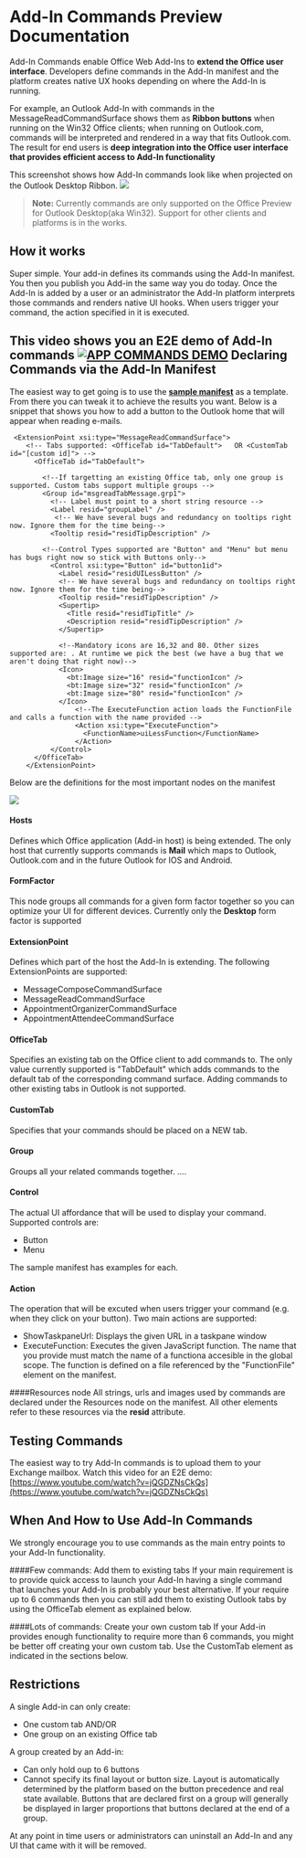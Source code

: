Add-In Commands Preview Documentation
===================


Add-In Commands enable Office Web Add-Ins to **extend the Office user interface**. Developers define commands in the Add-In manifest and the platform creates native UX hooks depending on where the Add-In is running. 

For example,  an Outlook Add-In with commands in the MessageReadCommandSurface shows them as **Ribbon buttons** when running on the Win32 Office clients; when running on Outlook.com, commands will be interpreted and rendered in a way that fits Outlook.com. The result for end users is **deep integration into the Office user interface that provides efficient access to Add-In functionality**

This screenshot shows how Add-In commands look like when projected on the Outlook Desktop Ribbon. 
![](http://i.imgur.com/tqvb2Wl.png)

> **Note:**
> Currently commands are only supported on the Office Preview for Outlook Desktop(aka Win32). Support for other clients and platforms is in the works. 

How it works
-------------
Super simple. Your add-in defines its commands using the Add-In manifest. You then you publish you Add-in the same way you do today. Once the Add-In is added by a user or an administrator the Add-In platform interprets those commands and renders native UI hooks. When users trigger your command, the action specified in it is executed. 


This video shows you an E2E demo of Add-In commands
[![APP COMMANDS DEMO](http://i.imgur.com/T9jFQBi.png)](https://www.youtube.com/watch?v=jQGDZNsCkQs) 
Declaring Commands via the Add-In Manifest
-------------

The easiest way to get going is to use the **[sample manifest](https://github.com/LezaMax/addincommandsdocs/blob/master/manifestsamples/appCommandFullSampleMenu.xml)** as a template. From there you can tweak it to achieve the results you want. Below is a snippet that shows you how to add a button to the Outlook home that will appear when reading e-mails. 

     <ExtensionPoint xsi:type="MessageReadCommandSurface">	
        <!-- Tabs supported: <OfficeTab id="TabDefault">   OR <CustomTab id="[custom id]"> -->
          <OfficeTab id="TabDefault">

          	<!--If targetting an existing Office tab, only one group is supported. Custom tabs support multiple groups -->
            <Group id="msgreadTabMessage.grp1">
              <!-- Label must point to a short string resource -->
              <Label resid="groupLabel" />
               <!-- We have several bugs and redundancy on tooltips right now. Ignore them for the time being-->
              <Tooltip resid="residTipDescription" />

			<!--Control Types supported are "Button" and "Menu" but menu has bugs right now so stick with Buttons only-->
              <Control xsi:type="Button" id="button1id">
                <Label resid="residUILessButton" />
                <!-- We have several bugs and redundancy on tooltips right now. Ignore them for the time being-->
                <Tooltip resid="residTipDescription" />
                <Supertip>
                  <Title resid="residTipTitle" />
                  <Description resid="residTipDescription" />
                </Supertip>

                <!--Mandatory icons are 16,32 and 80. Other sizes supported are: . At runtime we pick the best (we have a bug that we aren't doing that right now)-->
                <Icon>
                  <bt:Image size="16" resid="functionIcon" />					
                  <bt:Image size="32" resid="functionIcon" />
                  <bt:Image size="80" resid="functionIcon" />
                </Icon>
                	<!--The ExecuteFunction action loads the FunctionFile and calls a function with the name provided -->
                    <Action xsi:type="ExecuteFunction">
                      <FunctionName>uiLessFunction</FunctionName>
                    </Action>
              </Control>
          </OfficeTab>
        </ExtensionPoint>

Below are the definitions for the most important nodes on the manifest

![](http://i.imgur.com/Z4L4dWT.png)

#### <i class="icon-file"></i> Hosts

Defines which Office application (Add-in host) is being extended. The only host that currently supports commands is **Mail** which maps to Outlook, Outlook.com and in the future Outlook for IOS and Android. 

#### <i class="icon-file"></i> FormFactor
This node groups all commands for a given form factor together so you can optimize your UI for different devices. Currently only the **Desktop** form factor is supported 

#### <i class="icon-file"></i> ExtensionPoint

Defines which part of the host the Add-In is extending. The following ExtensionPoints are supported:


 - MessageComposeCommandSurface
 - MessageReadCommandSurface
 - AppointmentOrganizerCommandSurface 
 - AppointmentAttendeeCommandSurface 


#### <i class="icon-file"></i> OfficeTab

Specifies an existing tab on the Office client to add commands to. The only value currently supported is "TabDefault" which adds commands to the default tab of the corresponding command surface. Adding commands to other existing tabs in Outlook is not supported.  

#### <i class="icon-file"></i> CustomTab

Specifies that your commands should be placed on a NEW tab. 

#### <i class="icon-file"></i> Group
Groups all your related commands together. 
....
#### <i class="icon-file"></i> Control
The actual UI affordance that will be used to display your command. Supported controls are:
- Button
- Menu

The sample manifest has examples for each. 
#### <i class="icon-file"></i> Action
The operation that will be excuted when users trigger your command (e.g. when they click on your button). Two main actions are supported:

- ShowTaskpaneUrl: Displays the given URL in a taskpane window 
- ExecuteFunction: Executes the given JavaScript function. The name that you provide must match the name of a functiona accesible in the global scope. The function is defined on a file referenced by the "FunctionFile" element on the manifest. 

####Resources node
All strings, urls and images used by commands are declared under the Resources node on the manifest. All other elements refer to these resources via the **resid** attribute. 

Testing Commands
----------
The easiest way to try Add-In commands is to upload them to your Exchange mailbox. Watch this video for an E2E demo: [https://www.youtube.com/watch?v=jQGDZNsCkQs](https://www.youtube.com/watch?v=jQGDZNsCkQs)



When And How to Use Add-In Commands
----------
We strongly encourage you to use commands as the main entry points to your Add-In functionality. 

####Few commands: Add them to existing tabs
If your main requirement is to provide quick access to launch your Add-In having a single command that launches your Add-In is probably your best alternative. If your require up to 6 commands then you can still add them to existing Outlook tabs by using the OfficeTab element as explained below. 
 
####Lots of commands: Create your own custom tab
If your Add-in provides enough functionality to require more than 6 commands, you might be better off creating your own custom tab. Use the CustomTab element as indicated in the sections below.  

Restrictions
----------
A single Add-in can only create:

- One custom tab AND/OR
- One group on an existing Office tab

A group created by an Add-in:

- Can only hold oup to 6 buttons
- Cannot specify its final layout or button size. Layout is automatically determined by the platform based on the button precedence and real state available. Buttons that are declared first on a group will generally be displayed in larger proportions that buttons declared at the end of a group.

At any point in time users or administrators can uninstall an Add-In and any UI that came with it will be removed.

  